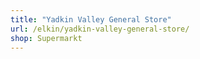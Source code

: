 ```yaml
---
title: "Yadkin Valley General Store"
url: /elkin/yadkin-valley-general-store/
shop: Supermarkt
---
```

